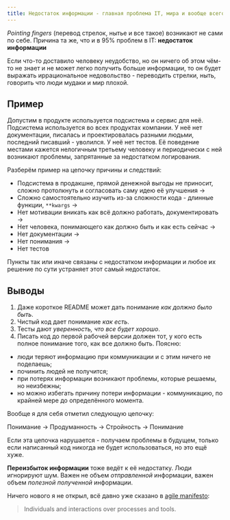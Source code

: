 ```yaml
---
title: Недостаток информации - главная проблема IT, мира и вообще всего.
---
```


_Pointing fingers_ (перевод стрелок, нытье и все такое) возникают не сами по себе. Причина та же, что и в 95% проблем в IT: **недостаток информации**

Если что-то доставило человеку неудобство, но он ничего об этом чём-то не знает и не может легко получить больше информации, то он будет выражать иррациональное недовольство - переводить стрелки, ныть, говорить что люди мудаки и мир плохой.

## Пример

Допустим в продукте используется подсистема и сервис для неё. Подсистема используется во всех продуктах компании. У неё нет документации, писалась и проектировалась разными людьми, последний писавший -  уволился. У неё нет тестов. Её поведение местами кажется нелогичным третьему человеку и периодически с ней возникают проблемы, запрятанные за недостатком логирования.

Разберём пример на цепочку причины и следствий:

- Подсистема в продакшне, прямой денежной выгоды не приносит, сложно протолкнуть и согласовать саму идею её улучшения ->
- Сложно самостоятельно изучить из-за сложности кода - длинные функции, `**kwargs` ->
- Нет мотивации вникать как всё должно работать, документировать ->
- Нет человека, понимающего как должно быть и как есть сейчас ->
- Нет документации ->
- Нет понимания ->
- Нет тестов

Пункты так или иначе связаны с недостатком информации и любое их решение по сути устраняет этот самый недостаток.

## Выводы

1. Даже короткое README может дать понимание _как должно было быть_.
2. Чистый код дает понимание _как есть_.
3. Тесты дают _уверенность, что все будет хорошо_.
4. Писать код до первой рабочей версии должен тот, у кого есть полное понимание того, как все должно быть. Поясню:
  - люди теряют информацию при коммуникации и с этим ничего не поделаешь;
  - починить людей не получится;
  - при потерях информации возникают проблемы, которые решаемы, но неизбежны;
  - но можно избегать причину потери информации - коммуникацию, по крайней мере до определённого момента.

Вообще я для себя отметил следующую цепочку:

Понимание -> Продуманность -> Стройность -> Понимание

Если эта цепочка нарушается - получаем проблемы в будущем, только если написанный код никогда не будет использоваться, но это ещё хуже.

**Переизбыток информации** тоже ведёт к её недостатку. Люди игнорируют шум. Важен не объем _отправленной_ информации, важен объем _полезной полученной_ информации.

Ничего нового я не открыл, всё давно уже сказано в [agile manifesto](http://agilemanifesto.org/iso/ru/manifesto.html):

> Individuals and interactions over processes and tools.

